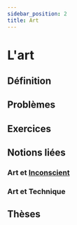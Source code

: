 ```yaml
---
sidebar_position: 2
title: Art
---
```


# L'art

## Définition

## Problèmes

## Exercices

## Notions liées

### Art et [Inconscient](/manuel/inconscient)

### Art et Technique

## Thèses
